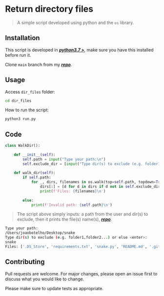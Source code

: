 # Return directory files

>A simple script developed using python and the `os` library.

## Installation

This script is developed in ***[python3.7 >](https://www.python.org/downloads/)***, make sure you have this installed before run it.

Clone `main` branch from my ***[repo](https://github.com/joaobotelho072002/joaobotelho072002.github.io)***.

## Usage

Access `dir_files` folder:

```bash
cd dir_files
```

How to run the script:

```bash
python3 run.py
```

## Code

```python title="Main Script"
class WalkDir():
    
    def __init__(self):
        self.path = input("Type your path:\n")
        self.exclude_dir = [input("Type dir(s) to exclude (e.g. folder1,folder2...) or else <enter>:\n")]
            
    def walk_dir(self):
        if self.path:
            for _, dirs, filenames in os.walk(top=self.path, topdown=True):
                dirs[:] = [d for d in dirs if d not in self.exclude_dir]
                print(f'Files: {filenames}\n')
                    
        else:
            print(f'Invalid path: {self.path}\n')
```

> The script above simply inputs: a path from the user and dir(s) to exclude, then it prints the file(s) name(s),
> ***[repo](#installation)***.

```bash title="Sample output"
Type your path:
/Users/joaobotelho/Desktop/snake
Type dir(s) to exclude (e.g. folder1,folder2...) or else <enter>:
snake
Files: ['.DS_Store', 'requirements.txt', 'snake.py', 'README.md', '.gitignore']
```


## Contributing

Pull requests are welcome. For major changes, please open an issue first to discuss what you would like to change.

Please make sure to update tests as appropriate.
